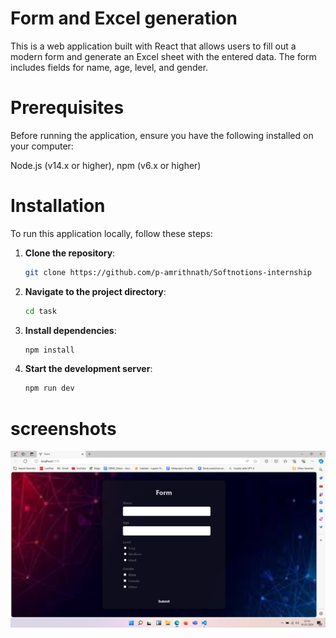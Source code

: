 # Form and Excel generation

This is a web application built with React that allows users to fill out a modern form and generate an Excel sheet with the entered data. The form includes fields for name, age, level, and gender.

# Prerequisites

Before running the application, ensure you have the following installed on your computer:

Node.js (v14.x or higher),
npm (v6.x or higher)

# Installation

To run this application locally, follow these steps:

1. **Clone the repository**: 
    ```bash
    git clone https://github.com/p-amrithnath/Softnotions-internship
    ```

2. **Navigate to the project directory**:
    ```bash
    cd task
    ```

3. **Install dependencies**:
    ```bash
    npm install
    ```

4. **Start the development server**:
    ```bash
    npm run dev
    ```
# screenshots
![Form Preview](images/form_preview.png)
   
